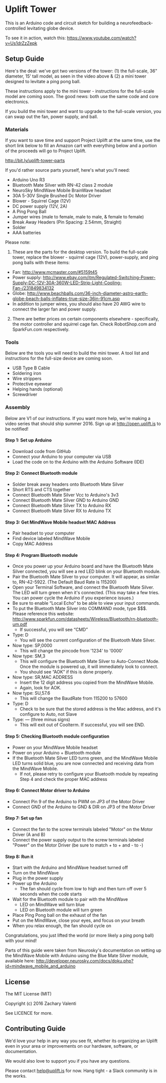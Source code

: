 # Uplift Tower
This is an Arduino code and circuit sketch for building a neurofeedback-controlled levitating globe device.

To see it in action, watch this: https://www.youtube.com/watch?v=Us1drZzZepk

## Setup Guide

Here's the deal: we've got two versions of the tower: (1) the full-scale, 36" diameter, 15' tall model, as seen in the video above & (2) a mini tower designed to levitate a ping pong ball.

These instructions apply to the mini tower - instructions for the full-scale model are coming soon. The good news: both use the same code and core electronics.

If you build the mini tower and want to upgrade to the full-scale version, you can swap out the fan, power supply, and ball.

### Materials

If you want to save time and support Project Uplift at the same time, use the short link below to fill an Amazon cart with everything below and a portion of the proceeds will go to Project Uplift.

http://bit.ly/uplift-tower-parts

If you'd rather source parts yourself, here's what you'll need:
- Arduino Uno R3
- Bluetooth Mate Silver with RN-42 class 2 module
- NeuroSky MindWave Mobile BrainWave headset
- 30A 5-30V Single Brushed Dc Motor Driver
- Blower - Squirrel Cage (12V)
- DC power supply (12V, 2A)
- A Ping Pong Ball
- Jumper wires (male to female, male to male, & female to female)
- Break Away Headers (Pin Spacing: 2.54mm, Straight)
- Solder
- AAA batteries

Please note:
1. These are the parts for the desktop version. To build the full-scale tower, replace the blower - squirrel cage (12V), power-supply, and ping pong balls with these items:
- Fan: http://www.mcmaster.com/#5159t45
- Power supply: http://www.ebay.com/itm/Regulated-Switching-Power-Supply-DC-12V-30A-360W-LED-Strip-Light-Cooling-Fan-/231849834132
- Globe: http://www.beachballs.com/36-inch-diameter-astro-earth-globe-beach-balls-inflates-true-size-36in-91cm.asp
- In addition to jumper wires, you should also have 20 AWG wire to connect the larger fan and power supply.
2. There are better prices on certain components elsewhere - specifically, the motor controller and squirrel cage fan. Check RobotShop.com and SparkFun.com respectively.

### Tools

Below are the tools you will need to build the mini tower. A tool list and instructions for the full-size device are coming soon.

- USB Type B Cable
- Soldering iron
- Wire strippers
- Protective eyewear
- Helping hands (optional)
- Screwdriver

### Assembly

Below are V1 of our instructions. If you want more help, we're making a video series that should ship summer 2016. Sign up at http://open.uplift.is to be notified!

#### Step 1: Set up Arduino
- Download code from GitHub
- Connect your Arduino to your computer via USB
- Load the code on to the Arduino with the Arduino Software (IDE)

#### Step 2: Connect Bluetooth module
- Solder break away headers onto Bluetooth Mate Silver 
- Short RTS and CTS together
- Connect Bluetooth Mate Silver Vcc to Arduino's 3v3
- Connect Bluetooth Mate Silver GND to Arduino GND
- Connect Bluetooth Mate Silver TX to Arduino RX
- Connect Bluetooth Mate Silver RX to Arduino TX

#### Step 3: Get MindWave Mobile headset MAC Address
- Pair headset to your computer
- Find device labeled MindWave Mobile
- Copy MAC Address

#### Step 4: Program Bluetooth module
- Once you power up your Arduino board and have the Bluetooth Mate Silver connected, you will see a red LED blink on your Bluetooth module.
- Pair the Bluetooth Mate Silver to your computer. It will appear, as similar to, RN-42-5922. (The Default Baud Rate is 115200)
- Open your Terminal Software, and connect the Bluetooth Mate Silver. The LED will turn green when it's connected. (This may take a few tries. You can power cycle the Arduino if you experience issues.)
- Be sure to enable “Local Echo” to be able to view your input commands.
- To put the Bluetooth Mate Silver into COMMAND mode, type $$$. Please reference this website: http://www.sparkfun.com/datasheets/Wireless/Bluetooth/rn-bluetooth-um.pdf
	- If successful, you will see “CMD”
- Type: D
	- You will see the current configuration of the Bluetooth Mate Silver.
- Now type: SP,0000
	- This will change the pincode from '1234' to '0000'
- Now type: SM,3
	- This will configure the Bluetooth Mate Silver to Auto-Connect Mode. Once the module is powered up, it will immediately look to connect.
	- You should see “AOK” if this is done properly.
- Now type: SR,MAC ADDRESS
	- Insert the 12 digit address you copied from the MindWave Mobile.
	- Again, look for AOK.
- Now type: SU,57.6
	- This will change the BaudRate from 115200 to 57600
- Type: D
	- Check to be sure that the stored address is the Mac address, and it's configure to Auto, not Slave
- Type: — (three minus signs)
	- This will exit out of Coolterm. If successful, you will see END.

#### Step 5: Checking Bluetooth module configuration
- Power on your MindWave Mobile headset
- Power on your Arduino + Bluetooth module
- If the Bluetooth Mate Silver LED turns green, and the MindWave Mobile LED turns solid blue, you are now connected and receiving data from the MindWave Mobile.
	- If not, please retry to configure your Bluetooth module by repeating Step 4 and check the proper MAC address

#### Step 6: Connect Motor driver to Arduino
- Connect Pin 9 of the Arduino to PWM on JP3 of the Motor Driver
- Connect GND of the Arduino to GND & DIR on JP3 of the Motor Driver

#### Step 7: Set up fan
- Connect the fan to the screw terminals labeled "Motor" on the Motor Driver (A and B)
- Connect the power supply output to the screw terminals labeled "Power" on the Motor Driver (be sure to match + to + and - to -)

#### Step 8: Run it
- Start with the Arduino and MindWave headset turned off
- Turn on the MindWave
- Plug in the power supply
- Power up the Arduino
	- The fan should cycle from low to high and then turn off over 5 seconds when the code starts
- Wait for the Bluetooth module to pair with the MindWave
	- LED on MindWave will turn blue
	- LED on Bluetooth module will turn green
- Place Ping Pong ball on the exhaust of the fan
- Put on the MindWave, close your eyes, and focus on your breath
- When you relax enough, the fan should cycle on

Congratulations, you just lifted the world (or more likely a ping pong ball) with your mind!

Parts of this guide were taken from Neurosky's documentation on setting up the MindWave Mobile with Arduino using the Blue Mate Silver module, available here: http://developer.neurosky.com/docs/doku.php?id=mindwave_mobile_and_arduino

## License

The MIT License (MIT)

Copyright (c) 2016 Zachary Valenti

See LICENCE for more.

## Contributing Guide

We'd love your help in any way you see fit, whether its organizing an Uplift even in your area or improvements on our hardware, software, or documentation.

We would also love to support you if you have any questions.

Please contact help@uplift.is for now. Hang tight - a Slack community is in the works.